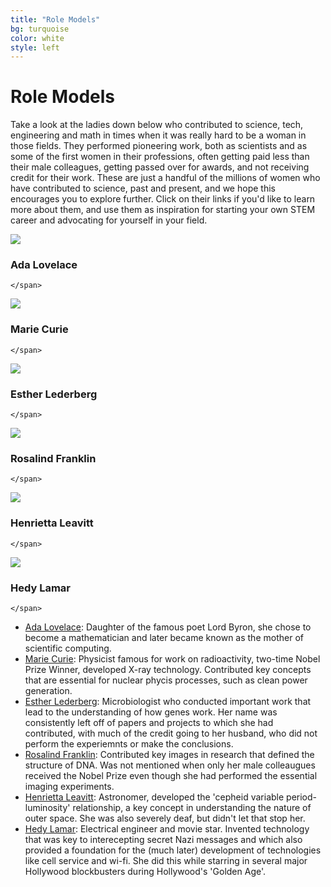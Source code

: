 ```yaml
---
title: "Role Models"
bg: turquoise
color: white
style: left
---
```


# Role Models

Take a look at the ladies down below who contributed to science, tech, engineering and math in times when it was really hard to be a woman in those fields. They performed pioneering work, both as scientists and as some of the first women in their professions, often getting paid less than their male colleagues, getting passed over for awards, and not receiving credit for their work. These are just a handful of the millions of women who have contributed to science, past and present, and we hope this encourages you to explore further. Click on their links if you'd like to learn more about them, and use them as inspiration for starting your own STEM career and advocating for yourself in your field. 

<div id="mainwrapper">
<!-- Image Caption 1 -->
<div id="box-1" class="box">
<img id="image-1" src="img/ada_lovelace.jpg"/>
    <span class="caption fade-caption">
      <h3>Ada Lovelace</h3>
      <p>
      </p>

    </span>
</div>
<div id="box-1" class="box">
<img id="image-1" src="img/marie_curie.jpg"/>
    <span class="caption fade-caption">
      <h3>Marie Curie</h3>
      <p>
      </p>

    </span>
</div>
<div id="box-1" class="box">
<img id="image-1" src="img/esther_lederberg.jpg"/>
    <span class="caption fade-caption">
      <h3>Esther Lederberg</h3>
      <p>
      </p>

    </span>
</div>
<div id="box-1" class="box">
<img id="image-1" src="img/rosalind_franklin.jpg"/>
    <span class="caption fade-caption">
      <h3>Rosalind Franklin</h3>
      <p>
      </p>

    </span>
</div>
<div id="box-1" class="box">
<img id="image-1" src="img/henrietta_leavitt.jpg"/>
    <span class="caption fade-caption">
      <h3>Henrietta Leavitt</h3>
      <p>
      </p>

    </span>
</div>
<div id="box-1" class="box">
<img id="image-1" src="img/hedy_lamar.jpg"/>
    <span class="caption fade-caption">
      <h3>Hedy Lamar</h3>
      <p>
      </p>

    </span>
</div>
</div>

- [Ada Lovelace][ada]: Daughter of the famous poet Lord Byron, she chose to become a mathematician and later became known as the mother of scientific computing.
- [Marie Curie][marie]: Physicist famous for work on radioactivity, two-time
    Nobel Prize Winner, developed X-ray technology. Contributed key concepts that are essential for nuclear phycis processes, such as clean power generation. 
- [Esther Lederberg][esther]: Microbiologist who conducted important work that lead to the
    understanding of how genes work. Her name was consistently left off of papers and projects to which she had contributed, with much of the credit going to her husband, who did not perform the experiemnts or make the conclusions. 
- [Rosalind Franklin][rosalind]: Contributed key images in research that defined the structure
    of DNA. Was not mentioned when only her male colleaugues received the Nobel Prize even though she had performed the essential imaging experiments. 
- [Henrietta Leavitt][henrietta]: Astronomer, developed the 'cepheid variable
    period-luminosity' relationship, a key concept in understanding the nature of outer space. She was also severely deaf, but didn't let that stop her.
- [Hedy Lamar][hedy]: Electrical engineer and movie star. Invented technology that was key to interecepting secret Nazi messages and which also provided a foundation for the (much later) development of technologies like cell service and wi-fi. She did this while starring in several major Hollywood blockbusters during Hollywood's 'Golden Age'.  

[ada]: https://www.sdsc.edu/ScienceWomen/lovelace.html
[marie]: http://www.biography.com/people/marie-curie-9263538
[esther]: http://schaechter.asmblog.org/schaechter/2014/07/esther-lederberg-pioneer-of-bacterial-genetics.html
[rosalind]: https://www.sdsc.edu/ScienceWomen/franklin.html
[henrietta]: http://www.pbs.org/wgbh/aso/databank/entries/baleav.html
[hedy]: http://www.biography.com/people/hedy-lamarr-9542252
